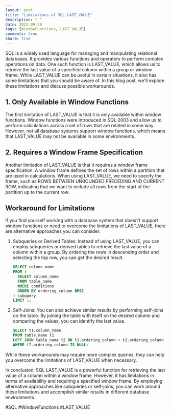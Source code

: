 ```yaml
---
layout: post
title: "Limitations of SQL LAST_VALUE"
description: " "
date: 2023-09-28
tags: [WindowFunctions, LAST_VALUE]
comments: true
share: true
---
```


SQL is a widely used language for managing and manipulating relational databases. It provides various functions and operators to perform complex operations on data. One such function is LAST_VALUE, which allows us to retrieve the last value of a specified column within a group or window frame. While LAST_VALUE can be useful in certain situations, it also has some limitations that you should be aware of. In this blog post, we'll explore these limitations and discuss possible workarounds.

## 1. Only Available in Window Functions

The first limitation of LAST_VALUE is that it is only available within window functions. Window functions were introduced in SQL:2003 and allow us to perform calculations across a set of rows that are related in some way. However, not all database systems support window functions, which means that LAST_VALUE may not be available in some environments.

## 2. Requires a Window Frame Specification

Another limitation of LAST_VALUE is that it requires a window frame specification. A window frame defines the set of rows within a partition that are used in calculations. When using LAST_VALUE, we need to specify the frame, such as ROWS BETWEEN UNBOUNDED PRECEDING AND CURRENT ROW, indicating that we want to include all rows from the start of the partition up to the current row.

## Workaround for Limitations

If you find yourself working with a database system that doesn't support window functions or need to overcome the limitations of LAST_VALUE, there are alternative approaches you can consider.

1. Subqueries or Derived Tables: Instead of using LAST_VALUE, you can employ subqueries or derived tables to retrieve the last value of a column within a group. By ordering the rows in descending order and selecting the top row, you can get the desired result.

   ```sql
   SELECT column_name
   FROM (
     SELECT column_name
     FROM table_name
     WHERE conditions
     ORDER BY ordering_column DESC
   ) subquery
   LIMIT 1;
   ```

2. Self-Joins: You can also achieve similar results by performing self-joins on the table. By joining the table with itself on the desired column and comparing the values, you can identify the last value.

   ```sql
   SELECT t1.column_name
   FROM table_name t1
   LEFT JOIN table_name t2 ON t1.ordering_column < t2.ordering_column
   WHERE t2.ordering_column IS NULL;
   ```

While these workarounds may require more complex queries, they can help you overcome the limitations of LAST_VALUE when necessary.

In conclusion, SQL LAST_VALUE is a powerful function for retrieving the last value of a column within a window frame. However, it has limitations in terms of availability and requiring a specified window frame. By employing alternative approaches like subqueries or self-joins, you can work around these limitations and accomplish similar results in different database environments.

#SQL #WindowFunctions #LAST_VALUE